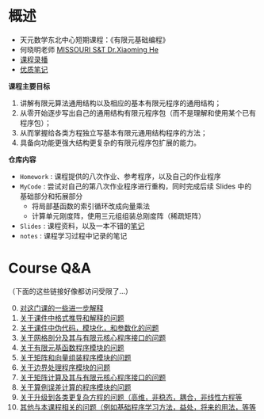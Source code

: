 # 概述
- 天元数学东北中心短期课程：《有限元基础编程》
- 何晓明老师 [MISSOURI S&T Dr.Xiaoming He](https://sites.mst.edu/xiaominghe/)
- [课程录播](https://www.bilibili.com/video/BV1Zv411t7Lj/)
- [优质笔记](https://github.com/chichuDlong/FiniteElementMethod_Book)

**课程主要目标**  
1. 讲解有限元算法通用结构以及相应的基本有限元程序的通用结构；
2. 从零开始逐步写出自己的通用结构有限元程序包（而不是理解和使用某个已有程序包）；
3. 从而掌握给各类方程独立写基本有限元通用结构程序的方法；
4. 具备向功能更强大结构更复杂的有限元程序包扩展的能力。

**仓库内容**
- `Homework` : 课程提供的八次作业、参考程序，以及自己的作业程序
- `MyCode` : 尝试对自己的第八次作业程序进行重构，同时完成后续 Slides 中的基础部分和拓展部分
  - 将局部基函数的索引循环改成向量乘法
  - 计算单元刚度阵，使用三元组组装总刚度阵（稀疏矩阵）
- `Slides` : 课程资料，以及一本不错的[笔记](https://github.com/chichuDlong/FiniteElementMethod_Book)
- `notes` : 课程学习过程中记录的笔记

# Course Q&A
（下面的这些链接好像都访问受限了...）

0. [对这门课的一些进一步解释](https://shimo.im/docs/3grh3gkqD6h39xkh/)
1. [关于课件中格式推导和解释的问题](https://shimo.im/docs/yPgytPVYJkTPKW66/)
2. [关于课件中伪代码，模块化，和参数化的问题](https://shimo.im/docs/39XQycqHwr6G66X8/) 
3. [关于网格剖分及其与有限元核心程序接口的问题](https://shimo.im/docs/rqp9DJ6dr3YyKDYc/)
4. [关于有限元基函数程序模块的问题](https://shimo.im/docs/pJ98vP9KJxdjtTHT/) 
5. [关于矩阵和向量组装程序模块的问题](https://shimo.im/docs/CTHw8jp9DvDGqt9H/) 
6. [关于边界处理程序模块的问题](https://shimo.im/docs/XCpp8xpGCyJvVkGG/) 
7. [关于矩阵计算及其与有限元核心程序接口的问题](https://shimo.im/docs/V8prwr6tt9r9D399/) 
8. [关于算例误差计算的程序模块的问题](https://shimo.im/docs/8kdp3kvjJT9xCYVh/)
9. [关于升级到各类更复杂方程的问题（高维，非稳态，耦合，非线性方程等](https://shimo.im/docs/TQRdhqQdtkTxwYD3/)
10. [其他与本课程相关的问题（例如基础程序学习方法，益处，将来的用法，等等](https://shimo.im/docs/wXxytCxcPW8yTxxR/)